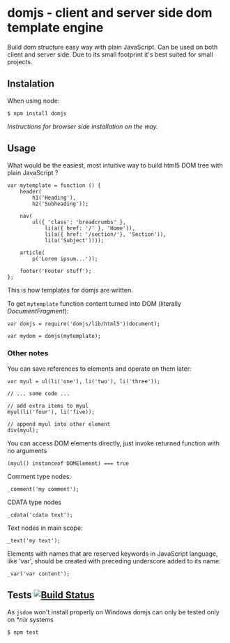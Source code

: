 # domjs - client and server side dom template engine

Build dom structure easy way with plain JavaScript. Can be used on both client
and server side. Due to its small footprint it's best suited for small projects.

## Instalation

When using node:

	$ npm install domjs

_Instructions for browser side installation on the way._

## Usage

What would be the easiest, most intuitive way to build html5 DOM tree with plain
JavaScript ?

	var mytemplate = function () {
		header(
			h1('Heading'),
			h2('Subheading'));

		nav(
			ul({ 'class': 'breadcrumbs' },
				li(a({ href: '/' }, 'Home')),
				li(a({ href: '/section/'}, 'Section')),
				li(a('Subject'))));

		article(
			p('Lorem ipsum...'));

		footer('Footer stuff');
	};

This is how templates for domjs are written.

To get `mytemplate` function content turned into DOM
(literally _DocumentFragment_):

	var domjs = require('domjs/lib/html5')(document);

	var mydom = domjs(mytemplate);

### Other notes

You can save references to elements and operate on them later:

	var myul = ul(li('one'), li('two'), li('three'));

	// ... some code ...

	// add extra items to myul
	myul(li('four'), li('five));

	// append myul into other element
	div(myul);

You can access DOM elements directly, just invoke returned function with no
arguments

	(myul() instanceof DOMElement) === true

Comment type nodes:

	_comment('my comment');

CDATA type nodes

	_cdata('cdata text');

Text nodes in main scope:

	_text('my text');

Elements with names that are reserved keywords in JavaScript language, like
'var', should be created with preceding underscore added to its name:

	_var('var content');

## Tests [![Build Status](https://secure.travis-ci.org/medikoo/domjs.png?branch=master)](https://secure.travis-ci.org/medikoo/domjs.png?branch=master)

As `jsdom` won't install properly on Windows domjs can only be tested only on _*nix_ systems

	$ npm test
